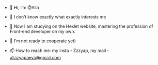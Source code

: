 - 👋 Hi, I’m @Alla

- 👀 I don’t know exactly what exactly interests me
- 🌱 Now I am studying on the Hexlet website, mastering the profession of Front-end developer on my own.
- 💞️ I'm not ready to cooperate yet)
- 📫 How to reach me: my insta - Zzzyap, my mail - allazyapaeva@gmail.com

<!---
Alla-Zyapaeva/Alla-Zyapaeva is a ✨ special ✨ repository because its `README.md` (this file) appears on your GitHub profile.
You can click the Preview link to take a look at your changes.
--->
